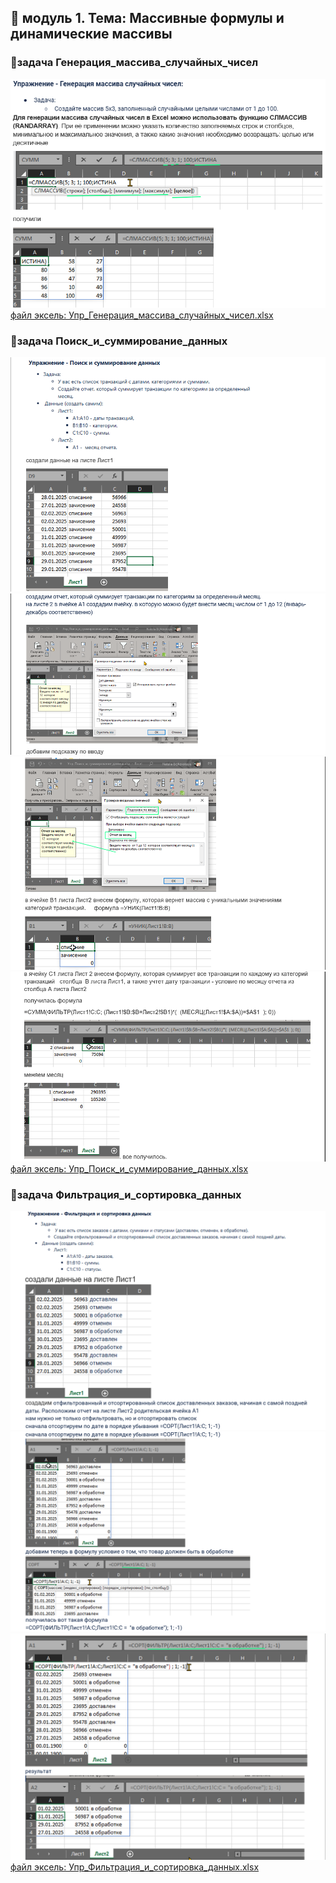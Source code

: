 ## 🦖 модуль 1. Тема: Массивные формулы и динамические массивы
### 👹задача Генерация_массива_случайных_чисел
![упражнение](images/001.png)<br>
[файл эксель: Упр_Генерация_массива_случайных_чисел.xlsx](files/Упр_Генерация_массива_случайных_чисел.xlsx)<br>

### 👹задача Поиск_и_суммирование_данных
![упражнение](images/002.png)<br>
![упражнение](images/003.png)<br>
![упражнение](images/004.png)<br>
![упражнение](images/005.png)<br>
[файл эксель: Упр_Поиск_и_суммирование_данных.xlsx](files/Упр_Поиск_и_суммирование_данных.xlsx)<br>
### 👹задача Фильтрация_и_сортировка_данных
![упражнение](images/006.png)<br>
![упражнение](images/007.png)<br>
![упражнение](images/008.png)<br>
[файл эксель: Упр_Фильтрация_и_сортировка_данных.xlsx](files/Упр_Фильтрация_и_сортировка_данных.xlsx)<br>